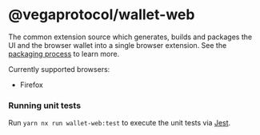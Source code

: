 # @vegaprotocol/wallet-web

The common extension source which generates, builds and packages the UI and the browser wallet into a single browser extension. See the [packaging process](../tooling/README.mdgi) to learn more.

Currently supported browsers:
- Firefox

### Running unit tests

Run `yarn nx run wallet-web:test` to execute the unit tests via [Jest](https://jestjs.io).
